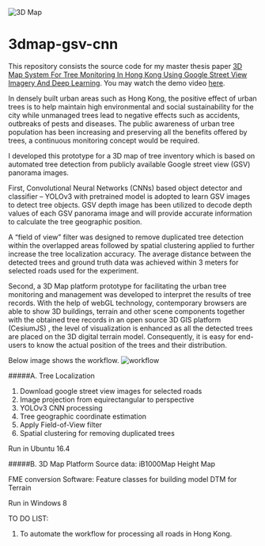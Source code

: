 ![3D Map](https://raw.githubusercontent.com/webtrackerxy/3dmap-gsv-cnn/master/img/map.png?token=AQQ3OJVXVOUIYP4T7AHZC4C7I4SAE)

# 3dmap-gsv-cnn

This repository consists the source code for my master thesis paper [3D Map System For Tree Monitoring In Hong Kong Using Google Street View Imagery And Deep Learning](https://www.isprs-ann-photogramm-remote-sens-spatial-inf-sci.net/V-3-2020/765/2020/). You may watch the demo video [here](https://www.youtube.com/watch?v=_mwtc2FmyUw).

In densely built urban areas such as Hong Kong, the positive effect of urban trees is to help maintain high environmental and social sustainability for the city while unmanaged trees lead to negative effects such as accidents, outbreaks of pests and diseases. The public awareness of urban tree population has been increasing and preserving all the benefits offered by trees, a continuous monitoring concept would be required.

I developed this prototype for a 3D map of tree inventory which  is  based on automated tree detection from publicly available Google street view (GSV) panorama images.

First, Convolutional Neural Networks (CNNs) based object detector and classifier – YOLOv3 with pretrained model is adopted to learn GSV images to detect tree objects. GSV depth image has been utilized to decode depth values of each GSV panorama image and will provide accurate information to calculate the tree geographic position. 

A “field of view” filter was designed to remove duplicated tree detection within the overlapped areas followed by spatial clustering applied to further increase the tree localization accuracy.  The average distance between the detected trees and ground truth data was achieved within 3 meters for selected roads used for the experiment. 

Second, a 3D Map platform prototype for facilitating the urban tree monitoring and management was developed to interpret the results of tree records. With the help of webGL technology, contemporary browsers are able to show 3D buildings, terrain and other scene components together with the obtained tree records in an open source 3D GIS platform (CesiumJS) , the level of visualization is enhanced as all the detected trees are placed on the 3D digital terrain model. Consequently, it is easy for end-users to know the actual position of the trees and their distribution. 

Below image shows the workflow.
 ![workflow](https://raw.githubusercontent.com/webtrackerxy/3dmap-gsv-cnn/master/img/workflow.png?token=AQQ3OJWUSW6ZD3JH7JTTJR27I4ROA)

#####A. Tree Localization
1.  Download google street view images for selected roads
2. Image projection from equirectangular to perspective
3. YOLOv3 CNN processing
4. Tree geographic coordinate estimation
5. Apply Field-of-View filter
6. Spatial clustering for removing duplicated trees


Run in Ubuntu 16.4 

#####B. 3D Map Platform
Source data: 
iB1000Map 
Height Map

FME conversion Software:
Feature classes for building model
DTM for Terrain

Run in Windows 8

TO DO LIST:
1. To automate the workflow for processing all roads in Hong Kong.
